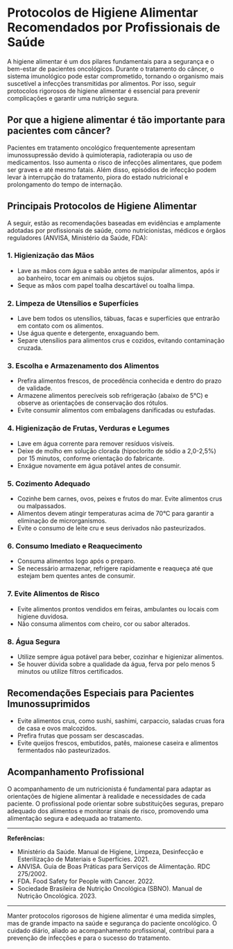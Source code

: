 # Protocolos de Higiene Alimentar Recomendados por Profissionais de Saúde

A higiene alimentar é um dos pilares fundamentais para a segurança e o bem-estar de pacientes oncológicos. Durante o tratamento do câncer, o sistema imunológico pode estar comprometido, tornando o organismo mais suscetível a infecções transmitidas por alimentos. Por isso, seguir protocolos rigorosos de higiene alimentar é essencial para prevenir complicações e garantir uma nutrição segura.

## Por que a higiene alimentar é tão importante para pacientes com câncer?

Pacientes em tratamento oncológico frequentemente apresentam imunossupressão devido à quimioterapia, radioterapia ou uso de medicamentos. Isso aumenta o risco de infecções alimentares, que podem ser graves e até mesmo fatais. Além disso, episódios de infecção podem levar à interrupção do tratamento, piora do estado nutricional e prolongamento do tempo de internação.

## Principais Protocolos de Higiene Alimentar

A seguir, estão as recomendações baseadas em evidências e amplamente adotadas por profissionais de saúde, como nutricionistas, médicos e órgãos reguladores (ANVISA, Ministério da Saúde, FDA):

### 1. **Higienização das Mãos**

- Lave as mãos com água e sabão antes de manipular alimentos, após ir ao banheiro, tocar em animais ou objetos sujos.
- Seque as mãos com papel toalha descartável ou toalha limpa.

### 2. **Limpeza de Utensílios e Superfícies**

- Lave bem todos os utensílios, tábuas, facas e superfícies que entrarão em contato com os alimentos.
- Use água quente e detergente, enxaguando bem.
- Separe utensílios para alimentos crus e cozidos, evitando contaminação cruzada.

### 3. **Escolha e Armazenamento dos Alimentos**

- Prefira alimentos frescos, de procedência conhecida e dentro do prazo de validade.
- Armazene alimentos perecíveis sob refrigeração (abaixo de 5°C) e observe as orientações de conservação dos rótulos.
- Evite consumir alimentos com embalagens danificadas ou estufadas.

### 4. **Higienização de Frutas, Verduras e Legumes**

- Lave em água corrente para remover resíduos visíveis.
- Deixe de molho em solução clorada (hipoclorito de sódio a 2,0-2,5%) por 15 minutos, conforme orientação do fabricante.
- Enxágue novamente em água potável antes de consumir.

### 5. **Cozimento Adequado**

- Cozinhe bem carnes, ovos, peixes e frutos do mar. Evite alimentos crus ou malpassados.
- Alimentos devem atingir temperaturas acima de 70°C para garantir a eliminação de microrganismos.
- Evite o consumo de leite cru e seus derivados não pasteurizados.

### 6. **Consumo Imediato e Reaquecimento**

- Consuma alimentos logo após o preparo.
- Se necessário armazenar, refrigere rapidamente e reaqueça até que estejam bem quentes antes de consumir.

### 7. **Evite Alimentos de Risco**

- Evite alimentos prontos vendidos em feiras, ambulantes ou locais com higiene duvidosa.
- Não consuma alimentos com cheiro, cor ou sabor alterados.

### 8. **Água Segura**

- Utilize sempre água potável para beber, cozinhar e higienizar alimentos.
- Se houver dúvida sobre a qualidade da água, ferva por pelo menos 5 minutos ou utilize filtros certificados.

## Recomendações Especiais para Pacientes Imunossuprimidos

- Evite alimentos crus, como sushi, sashimi, carpaccio, saladas cruas fora de casa e ovos malcozidos.
- Prefira frutas que possam ser descascadas.
- Evite queijos frescos, embutidos, patês, maionese caseira e alimentos fermentados não pasteurizados.

## Acompanhamento Profissional

O acompanhamento de um nutricionista é fundamental para adaptar as orientações de higiene alimentar à realidade e necessidades de cada paciente. O profissional pode orientar sobre substituições seguras, preparo adequado dos alimentos e monitorar sinais de risco, promovendo uma alimentação segura e adequada ao tratamento.

---

**Referências:**

- Ministério da Saúde. Manual de Higiene, Limpeza, Desinfecção e Esterilização de Materiais e Superfícies. 2021.
- ANVISA. Guia de Boas Práticas para Serviços de Alimentação. RDC 275/2002.
- FDA. Food Safety for People with Cancer. 2022.
- Sociedade Brasileira de Nutrição Oncológica (SBNO). Manual de Nutrição Oncológica. 2023.

---

Manter protocolos rigorosos de higiene alimentar é uma medida simples, mas de grande impacto na saúde e segurança do paciente oncológico. O cuidado diário, aliado ao acompanhamento profissional, contribui para a prevenção de infecções e para o sucesso do tratamento.